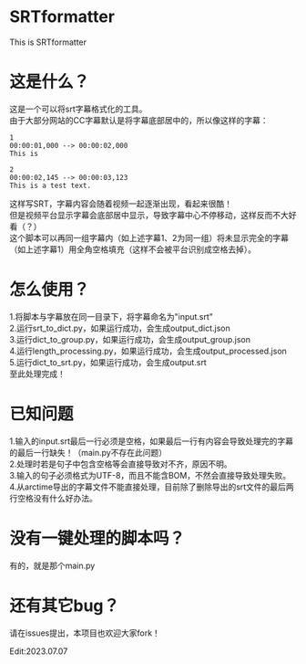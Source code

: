# SRTformatter
This is SRTformatter
# 这是什么？
这是一个可以将srt字幕格式化的工具。
<br>
由于大部分网站的CC字幕默认是将字幕底部居中的，所以像这样的字幕：
```
1
00:00:01,000 --> 00:00:02,000
This is

2
00:00:02,145 --> 00:00:03,123
This is a test text.
```
这样写SRT，字幕内容会随着视频一起逐渐出现，看起来很酷！
<br>
但是视频平台显示字幕会底部居中显示，导致字幕中心不停移动，这样反而不大好看（？）
<br>
这个脚本可以再同一组字幕内（如上述字幕1、2为同一组）将未显示完全的字幕（如上述字幕1）用全角空格填充（这样不会被平台识别成空格去掉）。

# 怎么使用？
1.将脚本与字幕放在同一目录下，将字幕命名为"input.srt"
<br>
2.运行srt_to_dict.py，如果运行成功，会生成output_dict.json
<br>
3.运行dict_to_group.py，如果运行成功，会生成output_group.json
<br>
4.运行length_processing.py，如果运行成功，会生成output_processed.json
<br>
5.运行dict_to_srt.py，如果运行成功，会生成output.srt
<br>
至此处理完成！

# 已知问题
1.输入的input.srt最后一行必须是空格，如果最后一行有内容会导致处理完的字幕的最后一行缺失！（main.py不存在此问题）<br>
2.处理时若是句子中包含空格等会直接导致对不齐，原因不明。<br>
3.输入的句子必须格式为UTF-8，而且不能含BOM，不然会直接导致处理失败。<br>
4.从arctime导出的字幕文件不能直接处理，目前除了删除导出的srt文件的最后两行空格没有什么好办法。<br>

# 没有一键处理的脚本吗？
有的，就是那个main.py

# 还有其它bug？
请在issues提出，本项目也欢迎大家fork！

Edit:2023.07.07
